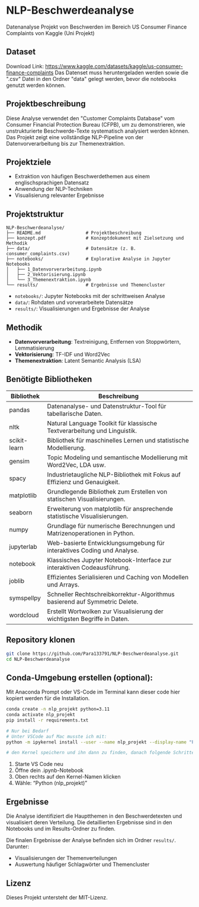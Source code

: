 # NLP-Beschwerdeanalyse
Datenanalyse Projekt von Beschwerden im Bereich US Consumer Finance Complaints von Kaggle (Uni Projekt)

## Dataset
Download Link: https://www.kaggle.com/datasets/kaggle/us-consumer-finance-complaints
Das Datenset muss heruntergeladen werden sowie die ".csv" Datei in den Ordner "data" gelegt werden, bevor die notebooks genutzt werden können.

## Projektbeschreibung
Diese Analyse verwendet den "Customer Complaints Database" vom Consumer Financial Protection Bureau (CFPB), um zu demonstrieren, wie unstrukturierte Beschwerde-Texte systematisch analysiert werden können. Das Projekt zeigt eine vollständige NLP-Pipeline von der Datenvorverarbeitung bis zur Themenextraktion.

## Projektziele

- Extraktion von häufigen Beschwerdethemen aus einem englischsprachigen Datensatz
- Anwendung der NLP-Techniken
- Visualisierung relevanter Ergebnisse

## Projektstruktur

```
NLP-Beschwerdeanalyse/
├── README.md                 # Projektbeschreibung  
├── konzept.pdf               # Konzeptdokument mit Zielsetzung und Methodik  
├── data/                     # Datensätze (z. B. consumer_complaints.csv)  
├── notebooks/                # Explorative Analyse in Jupyter Notebooks  
│   ├── 1_Datenvorverarbeitung.ipynb  
│   ├── 2_Vektorisierung.ipynb  
│   └── 3_Themenextraktion.ipynb   
└── results/                  # Ergebnisse und Themencluster  
```

- `notebooks/`: Jupyter Notebooks mit der schrittweisen Analyse
- `data/`: Rohdaten und vorverarbeitete Datensätze
- `results/`: Visualisierungen und Ergebnisse der Analyse

## Methodik
- **Datenvorverarbeitung**: Textreinigung, Entfernen von Stoppwörtern, Lemmatisierung
- **Vektorisierung**: TF-IDF und Word2Vec
- **Themenextraktion**: Latent Semantic Analysis (LSA)

## Benötigte Bibliotheken

| Bibliothek     | Beschreibung                                                                 |
|----------------|------------------------------------------------------------------------------|
| pandas         | Datenanalyse- und Datenstruktur-Tool für tabellarische Daten.                |
| nltk           | Natural Language Toolkit für klassische Textverarbeitung und Linguistik.     |
| scikit-learn   | Bibliothek für maschinelles Lernen und statistische Modellierung.            |
| gensim         | Topic Modeling und semantische Modellierung mit Word2Vec, LDA usw.           |
| spacy          | Industrietaugliche NLP-Bibliothek mit Fokus auf Effizienz und Genauigkeit.   |
| matplotlib     | Grundlegende Bibliothek zum Erstellen von statischen Visualisierungen.       |
| seaborn        | Erweiterung von matplotlib für ansprechende statistische Visualisierungen.   |
| numpy          | Grundlage für numerische Berechnungen und Matrizenoperationen in Python.     |
| jupyterlab     | Web-basierte Entwicklungsumgebung für interaktives Coding und Analyse.       |
| notebook       | Klassisches Jupyter Notebook-Interface zur interaktiven Codeausführung.      |
| joblib         | Effizientes Serialisieren und Caching von Modellen und Arrays.               |
| symspellpy     | Schneller Rechtschreibkorrektur-Algorithmus basierend auf Symmetric Delete.  |
| wordcloud      | Erstellt Wortwolken zur Visualisierung der wichtigsten Begriffe in Daten.    |


## Repository klonen

```bash
git clone https://github.com/Para133791/NLP-Beschwerdeanalyse.git
cd NLP-Beschwerdeanalyse
```

## Conda-Umgebung erstellen (optional):

Mit Anaconda Prompt oder VS-Code im Terminal kann dieser code hier kopiert werden für die Installation.

```bash
conda create -n nlp_projekt python=3.11
conda activate nlp_projekt
pip install -r requirements.txt

# Nur bei Bedarf
# Unter VSCode auf Mac musste ich mit:
python -m ipykernel install --user --name nlp_projekt --display-name "Python (nlp_projekt)"

# den Kernel speichern und ihn dann zu finden, danach folgende Schritte durchführen:
```
1.	Starte VS Code neu
2.	Öffne dein .ipynb-Notebook
3.	Oben rechts auf den Kernel-Namen klicken
4.	Wähle: “Python (nlp_projekt)”



## Ergebnisse
Die Analyse identifiziert die Hauptthemen in den Beschwerdetexten und visualisiert deren Verteilung. Die detaillierten Ergebnisse sind in den Notebooks und im Results-Ordner zu finden.

Die finalen Ergebnisse der Analyse befinden sich im Ordner `results/`. Darunter:
- Visualisierungen der Themenverteilungen
- Auswertung häufiger Schlagwörter und Themencluster

## Lizenz
Dieses Projekt untersteht der MIT-Lizenz.
